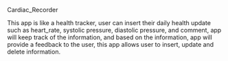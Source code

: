
Cardiac_Recorder

This app is like a health tracker, user can insert their daily health update such as heart_rate, systolic pressure, diastolic pressure, and comment, app will keep track of the information, and based on the information, app will provide a feedback to the user, this app allows user to insert, update and delete information.
